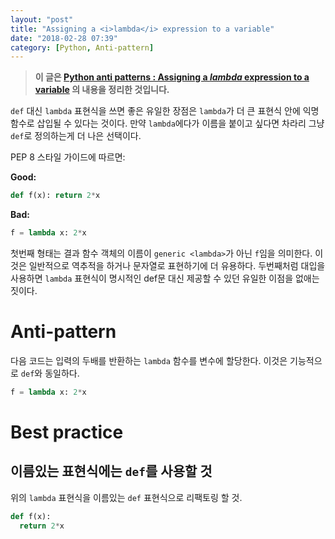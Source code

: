 ```yaml
---
layout: "post"
title: "Assigning a <i>lambda</i> expression to a variable"
date: "2018-02-28 07:39"
category: [Python, Anti-pattern]
---
```


>**이 글은 [Python anti patterns : Assigning a <i>lambda</i> expression to a variable](https://docs.quantifiedcode.com/python-anti-patterns/correctness/assigning_a_lambda_to_a_variable.html) 의 내용을 정리한 것입니다.**

`def` 대신 `lambda` 표현식을 쓰면 좋은 유일한 장점은 `lambda`가 더 큰 표현식 안에 익명함수로 삽입될 수 있다는 것이다. 만약 `lambda`에다가 이름을 붙이고 싶다면 차라리 그냥 `def`로 정의하는게 더 나은 선택이다.

PEP 8 스타일 가이드에 따르면:

**Good:**
```python
def f(x): return 2*x
```

**Bad:**
```python
f = lambda x: 2*x
```

첫번째 형태는 결과 함수 객체의 이름이 `generic <lambda>`가 아닌 `f`임을 의미한다. 이것은 일반적으로 역추적을 하거나 문자열로 표현하기에 더 유용하다. 두번째처럼 대입을 사용하면 `lambda` 표현식이 명시적인 def문 대신 제공할 수 있던 유일한 이점을 없애는 짓이다.

# Anti-pattern

다음 코드는 입력의 두배를 반환하는 `lambda` 함수를 변수에 할당한다. 이것은 기능적으로 `def`와 동일하다.
```python
f = lambda x: 2*x
```

# Best practice

## 이름있는 표현식에는 `def`를 사용할 것

위의 `lambda` 표현식을 이름있는 `def` 표현식으로 리팩토링 할 것.
```python
def f(x):
  return 2*x
```